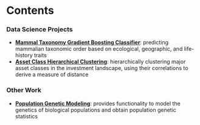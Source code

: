 # Contents

### Data Science Projects
- [**Mammal Taxonomy Gradient Boosting Classifier**](https://github.com/robertfmath/Mammal-Taxonomy-Gradient-Boosting-Classifier): predicting mammalian taxonomic order based on ecological, geographic, and life-history traits
- [**Asset Class Hierarchical Clustering**](https://github.com/robertfmath/Asset-Class-Hierarchical-Clustering): hierarchically clustering major asset classes in the investment landscape, using their correlations to derive a measure of distance

### Other Work
- [**Population Genetic Modeling**](https://github.com/robertfmath/Population-Genetic-Modeling): provides functionality to model the genetics of biological populations and obtain population genetic statistics

